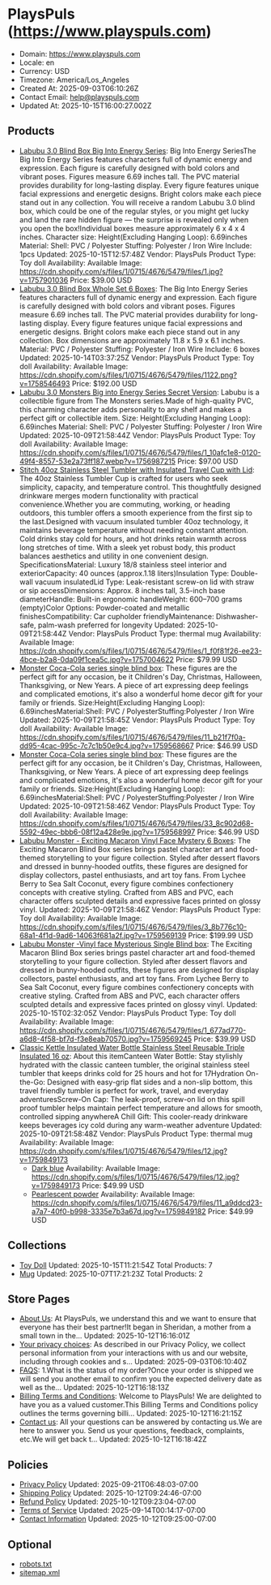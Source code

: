 # PlaysPuls (https://www.playspuls.com)

- Domain: https://www.playspuls.com
- Locale: en
- Currency: USD
- Timezone: America/Los_Angeles
- Created At: 2025-09-03T06:10:26Z
- Contact Email: help@playspuls.com
- Updated At: 2025-10-15T16:00:27.002Z

## Products

- [Labubu 3.0  Blind Box Big Into Energy Series](https://www.playspuls.com/products/labubu-3-0-blind-box-big-into-energy-series): Big Into Energy SeriesThe Big Into Energy Series features characters full of dynamic energy and expression. Each figure is carefully designed with bold colors and vibrant poses. Figures measure 6.69 inches tall. The PVC material provides durability for long-lasting display. Every figure features unique facial expressions and energetic designs. Bright colors make each piece stand out in any collection. You will receive a random Labubu 3.0 blind box, which could be one of the regular styles, or you might get lucky and land the rare hidden figure — the surprise is revealed only when you open the box!Individual boxes measure approximately 6 x 4 x 4 inches. Character size: Height(Excluding Hanging Loop): 6.69inches Material: Shell: PVC / Polyester Stuffing: Polyester / Iron Wire Include: 1pcs
  Updated: 2025-10-15T12:57:48Z
  Vendor: PlaysPuls
  Product Type: Toy doll
  Availability: Available
  Image: https://cdn.shopify.com/s/files/1/0715/4676/5479/files/1.jpg?v=1757901036
  Price: $39.00 USD
- [Labubu 3.0  Blind Box Whole Set 6 Boxes](https://www.playspuls.com/products/labubu-3-0-blind-boxset-6-boxes): The Big Into Energy Series features characters full of dynamic energy and expression. Each figure is carefully designed with bold colors and vibrant poses. Figures measure 6.69 inches tall. The PVC material provides durability for long-lasting display. Every figure features unique facial expressions and energetic designs. Bright colors make each piece stand out in any collection. Box dimensions are approximately 11.8 x 5.9 x 6.1 inches. Material: PVC / Polyester Stuffing: Polyester / Iron Wire Include: 6 boxes
  Updated: 2025-10-14T03:37:25Z
  Vendor: PlaysPuls
  Product Type: Toy doll
  Availability: Available
  Image: https://cdn.shopify.com/s/files/1/0715/4676/5479/files/1122.png?v=1758546493
  Price: $192.00 USD
- [Labubu 3.0 Monsters Big into Energy Series Secret Version](https://www.playspuls.com/products/labubu-3-0-monsters-big-into-energy-series-id-secret-version): Labubu is a collectible figure from The Monsters series.Made of high-quality PVC, this charming character adds personality to any shelf and makes a perfect gift or collectible item. Size: Height(Excluding Hanging Loop): 6.69inches Material: Shell: PVC / Polyester Stuffing: Polyester / Iron Wire
  Updated: 2025-10-09T21:58:44Z
  Vendor: PlaysPuls
  Product Type: Toy doll
  Availability: Available
  Image: https://cdn.shopify.com/s/files/1/0715/4676/5479/files/1_10afc1e8-0120-49f4-8557-53e2a73ff187.webp?v=1756987215
  Price: $97.00 USD
- [Stitch 40oz Stainless Steel Tumbler with Insulated Travel Cup with Lid](https://www.playspuls.com/products/stitch-40oz-stainless-steel-tumbler-with-insulated-travel-cup-with-lid): The 40oz Stainless Tumbler Cup is crafted for users who seek simplicity, capacity, and temperature control. This thoughtfully designed drinkware merges modern functionality with practical convenience.Whether you are commuting, working, or heading outdoors, this tumbler offers a smooth experience from the first sip to the last.Designed with vacuum insulated tumbler 40oz technology, it maintains beverage temperature without needing constant attention. Cold drinks stay cold for hours, and hot drinks retain warmth across long stretches of time. With a sleek yet robust body, this product balances aesthetics and utility in one convenient design. SpecificationsMaterial: Luxury 18/8 stainless steel interior and exteriorCapacity: 40 ounces (approx.1.18 liters)Insulation Type: Double-wall vacuum insulatedLid Type: Leak-resistant screw-on lid with straw or sip accessDimensions: Approx. 8 inches tall, 3.5-inch base diameterHandle: Built-in ergonomic handleWeight: 600–700 grams (empty)Color Options: Powder-coated and metallic finishesCompatibility: Car cupholder friendlyMaintenance: Dishwasher-safe, palm-wash preferred for longevity
  Updated: 2025-10-09T21:58:44Z
  Vendor: PlaysPuls
  Product Type: thermal mug
  Availability: Available
  Image: https://cdn.shopify.com/s/files/1/0715/4676/5479/files/1_f0f81f26-ee23-4bce-b2a8-0da09f1cea5c.jpg?v=1757004622
  Price: $79.99 USD
- [Monster Coca-Cola series single blind box](https://www.playspuls.com/products/monster-coca-cola-series-single-blind-box): These figures are the perfect gift for any occasion, be it Children's Day, Christmas, Halloween, Thanksgiving, or New Years. A piece of art expressing deep feelings and complicated emotions, it's also a wonderful home decor gift for your family or friends. Size:Height(Excluding Hanging Loop): 6.69inchesMaterial:Shell: PVC / PolyesterStuffing:Polyester / Iron Wire
  Updated: 2025-10-09T21:58:45Z
  Vendor: PlaysPuls
  Product Type: Toy doll
  Availability: Available
  Image: https://cdn.shopify.com/s/files/1/0715/4676/5479/files/11_b21f7f0a-dd95-4cac-995c-7c7c1b50e9c4.jpg?v=1759568667
  Price: $46.99 USD
- [Monster Coca-Cola series single blind box](https://www.playspuls.com/products/monster-coca-cola-series-single-blind-box-1): These figures are the perfect gift for any occasion, be it Children's Day, Christmas, Halloween, Thanksgiving, or New Years. A piece of art expressing deep feelings and complicated emotions, it's also a wonderful home decor gift for your family or friends. Size:Height(Excluding Hanging Loop): 6.69inchesMaterial:Shell: PVC / PolyesterStuffing:Polyester / Iron Wire
  Updated: 2025-10-09T21:58:46Z
  Vendor: PlaysPuls
  Product Type: Toy doll
  Availability: Available
  Image: https://cdn.shopify.com/s/files/1/0715/4676/5479/files/33_8c902d68-5592-49ec-bbb6-08f12a428e9e.jpg?v=1759568997
  Price: $46.99 USD
- [Labubu Monster - Exciting Macaron Vinyl Face Mystery 6 Boxes](https://www.playspuls.com/products/labubu-monster-exciting-macaron-vinyl-face-mystery-6-boxes): The Exciting Macaron Blind Box series brings pastel character art and food-themed storytelling to your figure collection. Styled after dessert flavors and dressed in bunny-hooded outfits, these figures are designed for display collectors, pastel enthusiasts, and art toy fans. From Lychee Berry to Sea Salt Coconut, every figure combines confectionery concepts with creative styling. Crafted from ABS and PVC, each character offers sculpted details and expressive faces printed on glossy vinyl.
  Updated: 2025-10-09T21:58:46Z
  Vendor: PlaysPuls
  Product Type: Toy doll
  Availability: Available
  Image: https://cdn.shopify.com/s/files/1/0715/4676/5479/files/3_8b776c10-68a1-4f1d-9ad6-14063f681a2f.jpg?v=1759569139
  Price: $199.99 USD
- [Labubu Monster -Vinyl face Mysterious Single Blind box](https://www.playspuls.com/products/labubu-monster-an-exciting-macaron-vinyl-face-mysterious-single-blind-box): The Exciting Macaron Blind Box series brings pastel character art and food-themed storytelling to your figure collection. Styled after dessert flavors and dressed in bunny-hooded outfits, these figures are designed for display collectors, pastel enthusiasts, and art toy fans. From Lychee Berry to Sea Salt Coconut, every figure combines confectionery concepts with creative styling. Crafted from ABS and PVC, each character offers sculpted details and expressive faces printed on glossy vinyl.
  Updated: 2025-10-15T02:32:05Z
  Vendor: PlaysPuls
  Product Type: Toy doll
  Availability: Available
  Image: https://cdn.shopify.com/s/files/1/0715/4676/5479/files/1_677ad770-a6d8-4f58-bf7d-f3e8eab70570.jpg?v=1759569245
  Price: $39.99 USD
- [Classic Kettle Insulated Water Bottle Stainless Steel Reusable Triple Insulated 16 oz](https://www.playspuls.com/products/classic-kettle-insulated-water-bottle-stainless-steel-reusable-triple-insulated-16-oz): About this itemCanteen Water Bottle: Stay stylishly hydrated with the classic canteen tumbler, the original stainless steel tumbler that keeps drinks cold for 25 hours and hot for 17Hydration On-the-Go: Designed with easy-grip flat sides and a non-slip bottom, this travel friendly tumbler is perfect for work, travel, and everyday adventuresScrew-On Cap: The leak-proof, screw-on lid on this spill proof tumbler helps maintain perfect temperature and allows for smooth, controlled sipping anywhereA Chill Gift: This cooler-ready drinkware keeps beverages icy cold during any warm-weather adventure
  Updated: 2025-10-09T21:58:48Z
  Vendor: PlaysPuls
  Product Type: thermal mug
  Availability: Available
  Image: https://cdn.shopify.com/s/files/1/0715/4676/5479/files/12.jpg?v=1759849173
  - [Dark blue](https://www.playspuls.com/products/classic-kettle-insulated-water-bottle-stainless-steel-reusable-triple-insulated-16-oz?variant=47102913347751)
    Availability: Available
    Image: https://cdn.shopify.com/s/files/1/0715/4676/5479/files/12.jpg?v=1759849173
    Price: $49.99 USD
  - [Pearlescent powder](https://www.playspuls.com/products/classic-kettle-insulated-water-bottle-stainless-steel-reusable-triple-insulated-16-oz?variant=47102913380519)
    Availability: Available
    Image: https://cdn.shopify.com/s/files/1/0715/4676/5479/files/11_a9ddcd23-a7a7-40f0-b998-3335e7b3a67d.jpg?v=1759849182
    Price: $49.99 USD

## Collections

- [Toy Doll](https://www.playspuls.com/collections/figurine)
  Updated: 2025-10-15T11:21:54Z
  Total Products: 7
- [Mug](https://www.playspuls.com/collections/mug)
  Updated: 2025-10-07T17:21:23Z
  Total Products: 2

## Store Pages

- [About Us](https://www.playspuls.com/pages/about-us): At PlaysPuls, we understand this and we want to ensure that everyone has their best partner!It began in Sheridan, a mother from a small town in the...
  Updated: 2025-10-12T16:16:01Z
- [Your privacy choices](https://www.playspuls.com/pages/data-sharing-opt-out): As described in our Privacy Policy, we collect personal information from your interactions with us and our website, including through cookies and s...
  Updated: 2025-09-03T06:10:40Z
- [FAQS](https://www.playspuls.com/pages/faqs): 1.What is the status of my order?Once your order is shipped we will send you another email to confirm you the expected delivery date as well as the...
  Updated: 2025-10-12T16:18:13Z
- [Billing Terms and Conditions](https://www.playspuls.com/pages/billing-terms-and-conditions): Welcome to PlaysPuls! We are delighted to have you as a valued customer.This Billing Terms and Conditions policy outlines the terms governing billi...
  Updated: 2025-10-12T16:21:15Z
- [Contact us](https://www.playspuls.com/pages/contact-us): All your questions can be answered by contacting us.We are here to answer you. Send us your questions, feedback, complaints, etc.We will get back t...
  Updated: 2025-10-12T16:18:42Z

## Policies

- [Privacy Policy](https://www.playspuls.com/policies/privacy-policy)
  Updated: 2025-09-21T06:48:03-07:00
- [Shipping Policy](https://www.playspuls.com/policies/shipping-policy)
  Updated: 2025-10-12T09:24:46-07:00
- [Refund Policy](https://www.playspuls.com/policies/refund-policy)
  Updated: 2025-10-12T09:23:04-07:00
- [Terms of Service](https://www.playspuls.com/policies/terms-of-service)
  Updated: 2025-09-14T00:14:17-07:00
- [Contact Information](https://www.playspuls.com/policies/contact-information)
  Updated: 2025-10-12T09:25:00-07:00

## Optional

- [robots.txt](https://www.playspuls.com/robots.txt)
- [sitemap.xml](https://www.playspuls.com/sitemap.xml)
